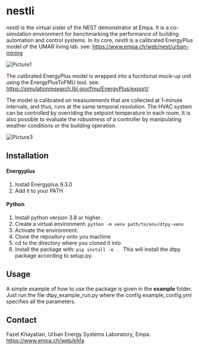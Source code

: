 # nestli
*nestli* is the virtual sister of the NEST demonstrator at Empa. It is a co-simulation environment for benchmarking the performance of building automation and control systems. In its core, *nestli* is a calibrated EnergyPlus model of the UMAR living lab. see: https://www.empa.ch/web/nest/urban-mining

![Picture1](https://user-images.githubusercontent.com/27851066/169803496-275ed8fc-7d1b-42e6-a0a7-f27f7dc456c5.png)

The calibrated EnergyPlus model is wrapped into a fucntional mock-up unit using the EnergyPlusToFMU tool. see: https://simulationresearch.lbl.gov/fmu/EnergyPlus/export/

The model is calibrated on measurements that are collected at 1-minute intervals, and thus, runs at the same temporal resolution. The HVAC system can be controlled by overriding the setpoint temperature in each room. It is also possible to evaluate the robustness of a controller by manipulating weather conditions or the building operation.

![Picture3](https://user-images.githubusercontent.com/27851066/177743252-245372b8-5d8f-46c5-a06d-f375e4154ec1.png)

## Installation
#### Energyplus
1. Install Energyplus 9.3.0
2. Add it to your PATH

#### Python
1. Install python version 3.8 or higher.
2. Create a virtual environment: ```python -m venv path/to/env/dtpy-venv```
3. Activate the environment.
4. Clone the repository onto you machine
5. cd to the directory where you cloned it into
6. Install the package with: ```pip install -e . ``` This will install the dtpy package according to setup.py.

## Usage
A simple example of how to use the package is given in the **example** folder. Just run the file dtpy_example_run.py where the config example_config.yml specifies all the parameters.

## Contact
Fazel Khayatian, Urban Energy Systems Laboratory, Empa.
https://www.empa.ch/web/khfa
